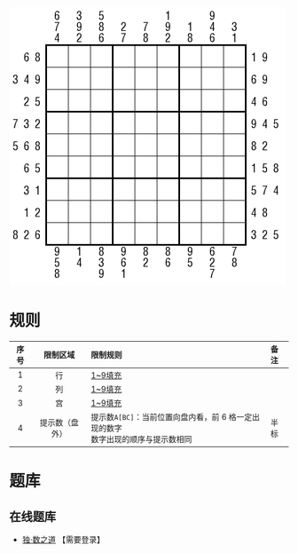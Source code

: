 ![](../../../images/sudoku/春天数独.png)

# 规则
| 序号 | 限制区域 | 限制规则 | 备注 |
| :---: | :---: | :--- | :--- |
| 1 | 行 | [1~9填充] | |
| 2 | 列 | [1~9填充] | |
| 3 | 宫 | [1~9填充] | |
| 4 | 提示数（盘外） | 提示数`A[BC]`：当前位置向盘内看，前 6 格一定出现的数字<br/>数字出现的顺序与提示数相同 | 半标 |

# 题库

## 在线题库
- [独·数之道](http://www.sudokufans.org.cn/lx/game.index.php?type=ts2) 【需要登录】

[1~9填充]: ../../../rules.md#1~9填充
